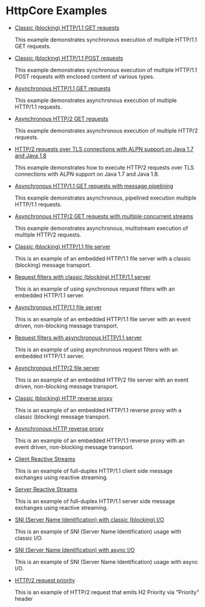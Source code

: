 <!--
    Licensed to the Apache Software Foundation (ASF) under one
    or more contributor license agreements.  See the NOTICE file
    distributed with this work for additional information
    regarding copyright ownership.  The ASF licenses this file
    to you under the Apache License, Version 2.0 (the
    "License"); you may not use this file except in compliance
    with the License.  You may obtain a copy of the License at
    
      http://www.apache.org/licenses/LICENSE-2.0
    
    Unless required by applicable law or agreed to in writing,
    software distributed under the License is distributed on an
    "AS IS" BASIS, WITHOUT WARRANTIES OR CONDITIONS OF ANY
    KIND, either express or implied.  See the License for the
    specific language governing permissions and limitations
    under the License.
-->

HttpCore Examples
=================

- [ Classic (blocking) HTTP/1.1 GET requests](https://github.com/apache/httpcomponents-core/tree/master/httpcore5/src/test/java/org/apache/hc/core5/http/examples/ClassicGetExecutionExample.java)

  This example demonstrates synchronous execution of multiple HTTP/1.1 GET requests.

- [ Classic (blocking) HTTP/1.1 POST requests](https://github.com/apache/httpcomponents-core/tree/master/httpcore5/src/test/java/org/apache/hc/core5/http/examples/ClassicPostExecutionExample.java)

  This example demonstrates synchronous execution of multiple HTTP/1.1 POST requests with enclosed content of various
  types.

- [ Asynchronous HTTP/1.1 GET requests](https://github.com/apache/httpcomponents-core/tree/master/httpcore5/src/test/java/org/apache/hc/core5/http/examples/AsyncRequestExecutionExample.java)

  This example demonstrates asynchronous execution of multiple HTTP/1.1 requests.

- [ Asynchronous HTTP/2 GET requests](https://github.com/apache/httpcomponents-core/tree/master/httpcore5-h2/src/test/java/org/apache/hc/core5/http2/examples/H2RequestExecutionExample.java)

  This example demonstrates asynchronous execution of multiple HTTP/2 requests.

- [ HTTP/2 requests over TLS connections with ALPN support on Java 1.7 and Java 1.8](https://github.com/apache/httpcomponents-core/tree/master/httpcore5-h2/src/test/java/org/apache/hc/core5/http2/examples/H2ConscriptRequestExecutionExample.java)

  This example demonstrates how to execute HTTP/2 requests over TLS connections with ALPN support on Java 1.7 and Java
  1.8.

- [ Asynchronous HTTP/1.1 GET requests with message pipelining](https://github.com/apache/httpcomponents-core/tree/master/httpcore5/src/test/java/org/apache/hc/core5/http/examples/AsyncPipelinedRequestExecutionExample.java)

  This example demonstrates asynchronous, pipelined execution multiple HTTP/1.1 requests.

- [ Asynchronous HTTP/2 GET requests with multiple concurrent streams](https://github.com/apache/httpcomponents-core/tree/master/httpcore5-h2/src/test/java/org/apache/hc/core5/http2/examples/H2MultiStreamExecutionExample.java)

  This example demonstrates asynchronous, multistream execution of multiple HTTP/2 requests.

- [ Classic (blocking) HTTP/1.1 file server](https://github.com/apache/httpcomponents-core/tree/master/httpcore5/src/test/java/org/apache/hc/core5/http/examples/ClassicFileServerExample.java)

  This is an example of an embedded HTTP/1.1 file server with a classic (blocking) message transport.

- [ Request filters with classic (blocking) HTTP/1.1 server](https://github.com/apache/httpcomponents-core/tree/master/httpcore5/src/test/java/org/apache/hc/core5/http/examples/ClassicServerFilterExample.java)

  This is an example of using synchronous request filters with an embedded HTTP/1.1 server.

- [ Asynchronous HTTP/1.1 file server](https://github.com/apache/httpcomponents-core/tree/master/httpcore5/src/test/java/org/apache/hc/core5/http/examples/AsyncFileServerExample.java)

  This is an example of an embedded HTTP/1.1 file server with an event driven, non-blocking message transport.

- [ Request filters with asynchronous HTTP/1.1 server](https://github.com/apache/httpcomponents-core/tree/master/httpcore5/src/test/java/org/apache/hc/core5/http/examples/AsyncServerFilterExample.java)

  This is an example of using asynchronous request filters with an embedded HTTP/1.1 server.

- [ Asynchronous HTTP/2 file server](https://github.com/apache/httpcomponents-core/tree/master/httpcore5-h2/src/test/java/org/apache/hc/core5/http2/examples/H2FileServerExample.java)

  This is an example of an embedded HTTP/2 file server with an event driven, non-blocking message transport.

- [ Classic (blocking) HTTP reverse proxy](https://github.com/apache/httpcomponents-core/tree/master/httpcore5/src/test/java/org/apache/hc/core5/http/examples/ClassicReverseProxyExample.java)

  This is an example of an embedded HTTP/1.1 reverse proxy with a classic (blocking) message transport.

- [ Asynchronous HTTP reverse proxy](https://github.com/apache/httpcomponents-core/tree/master/httpcore5/src/test/java/org/apache/hc/core5/http/examples/AsyncReverseProxyExample.java)

  This is an example of an embedded HTTP/1.1 reverse proxy with an event driven, non-blocking message transport.

- [ Client Reactive Streams](https://github.com/apache/httpcomponents-core/tree/master/httpcore5-reactive/src/test/java/org/apache/hc/core5/reactive/examples/ReactiveFullDuplexClientExample.java)

  This is an example of full-duplex HTTP/1.1 client side message exchanges using reactive streaming.

- [ Server Reactive Streams](https://github.com/apache/httpcomponents-core/tree/master/httpcore5-reactive/src/test/java/org/apache/hc/core5/reactive/examples/ReactiveFullDuplexServerExample.java)

  This is an example of full-duplex HTTP/1.1 server side message exchanges using reactive streaming.

- [ SNI (Server Name Identification) with classic (blocking) I/O](https://github.com/apache/httpcomponents-core/tree/master/httpcore5/src/test/java/org/apache/hc/core5/http/examples/ClassicGetExecutionExample.java)

  This is an example of SNI (Server Name Identification) usage with classic I/O.

- [ SNI (Server Name Identification) with async I/O](https://github.com/apache/httpcomponents-core/tree/master/httpcore5/src/test/java/org/apache/hc/core5/http/examples/AsyncClientSNIExample.java)

  This is an example of SNI (Server Name Identification) usage with async I/O.

- [ HTTP/2 request priority](https://github.com/apache/httpcomponents-core/tree/master/httpcore5-h2/src/test/java/org/apache/hc/core5/http2/examples/H2RequestExecutionWithPriorityExample.java)

  This is an example of HTTP/2 request that emits H2 Priority via "Priority" header